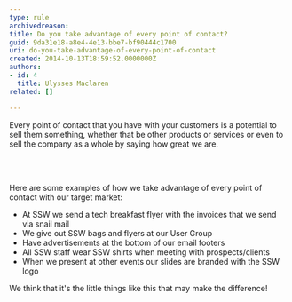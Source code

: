 ```yaml
---
type: rule
archivedreason: 
title: Do you take advantage of every point of contact?
guid: 9da31e18-a8e4-4e13-bbe7-bf90444c1700
uri: do-you-take-advantage-of-every-point-of-contact
created: 2014-10-13T18:59:52.0000000Z
authors:
- id: 4
  title: Ulysses Maclaren
related: []

---
```



<p>Every point of contact that you have with your customers is a potential to sell them something, whether that be other products or services or even to sell the company as a whole by saying how great we are.</p>
<br><excerpt class='endintro'></excerpt><br>
<p>​Here are some examples of how we take advantage of every point of contact with our target market&#58;</p><ul><li style="padding-bottom&#58;0px;font-size&#58;1em;">At SSW we send a tech breakfast flyer with the invoices that we send via snail mail</li><li style="padding-bottom&#58;0px;font-size&#58;1em;">We give out SSW bags and flyers at our User Group</li><li style="padding-bottom&#58;0px;font-size&#58;1em;">Have advertisements at the bottom of our email footers</li><li style="padding-bottom&#58;0px;font-size&#58;1em;">All SSW staff wear SSW shirts when meeting with prospects/clients</li><li style="padding-bottom&#58;0px;font-size&#58;1em;">When we present at other events our slides are branded with the SSW logo</li></ul>
<p>We think that it's the little things like this that may make the difference!​</p>


